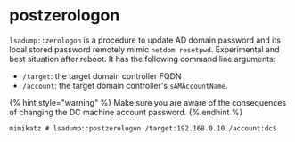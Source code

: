 # postzerologon

`lsadump::zerologon` is a procedure to update AD domain password and its local stored password remotely mimic `netdom resetpwd`. Experimental and best situation after reboot. It has the following command line arguments:

* `/target`: the target domain controller FQDN
* `/account`: the target domain controller's `sAMAccountName`.

{% hint style="warning" %}
Make sure you are aware of the consequences of changing the DC machine account password.
{% endhint %}

```
mimikatz # lsadump::postzerologon /target:192.168.0.10 /account:dc$
```
